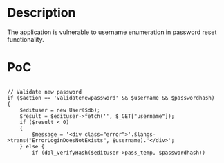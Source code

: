 # Description
The application is vulnerable to username enumeration in password reset functionality.

# PoC
```

// Validate new password
if ($action == 'validatenewpassword' && $username && $passwordhash)
{
    $edituser = new User($db);
    $result = $edituser->fetch('', $_GET["username"]);
    if ($result < 0)
    {
        $message = '<div class="error">'.$langs->trans("ErrorLoginDoesNotExists", $username).'</div>';
    } else {
        if (dol_verifyHash($edituser->pass_temp, $passwordhash))
        
 ```
